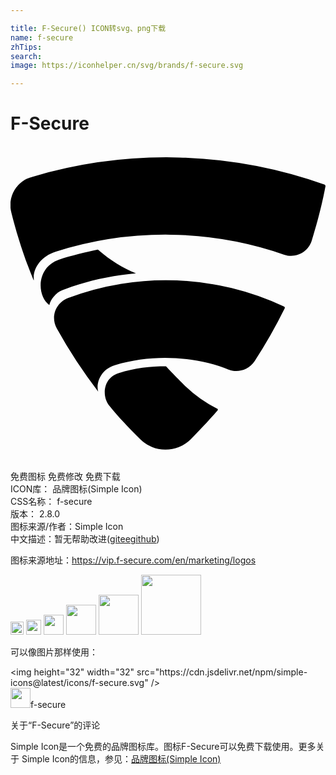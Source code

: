 ```yaml
---

title: F-Secure() ICON转svg、png下载
name: f-secure
zhTips: 
search: 
image: https://iconhelper.cn/svg/brands/f-secure.svg

---
```


# F-Secure  <small style="font-size: 60%;font-weight: 100"></small>

<div id="svg" class="svg-wrap">
<svg xmlns="http://www.w3.org/2000/svg" role="img" viewBox="0 0 24 24"><title>F-Secure icon</title><path d="M23.93 2.94a35.94 35.94 0 0 0-22.24-.6A2.22 2.22 0 0 0 .07 5.09c.4 1.6.98 3.44 1.68 5.11.01.04.03.02.03-.02-.1-.78.5-1.77 1.68-2.13a27.56 27.56 0 0 1 17.39.23c.86.3 1.82-.17 2.1-1.06.7-2.25.98-3.78 1.05-4.16.01-.07-.05-.1-.07-.12zM6.65 7.89c-.86.18-2.05.46-2.94.76-1.78.61-1.7 2.78-.75 3.47.07-.4.5-.95.98-1.13 1.78-.7 3.69-1.12 5.62-1.29-.98-.4-1.94-.97-2.9-1.81M20.83 12.23a21.16 21.16 0 0 0-16.45-.65c-.85.32-1.38 1.35-.85 2.33a38.16 38.16 0 0 0 3.15 4.8c-.17-.58.13-1.66 1.27-2.01 3.15-.97 6.46-.56 8.66.33.62.25 1.5.1 1.99-.64a38.62 38.62 0 0 0 2.29-4.02c.03-.06 0-.11-.06-.14M15.72 20a9.92 9.92 0 0 1-2.5-1.8c-.34-.34-.84-.83-1.37-1.41-1.2 0-2.37.12-3.62.52-1.16.36-1.27 1.7-.76 2.4.86 1.07 1.46 1.65 2.42 2.64a2.74 2.74 0 0 0 3.82.02c.75-.75 1.21-1.25 2.06-2.21.05-.05.03-.14-.05-.16"/></svg>
</div>
<detail full-name='f-secure'></detail>

<div class="detail-page">
<p>
<span><span class="badge-success badge">免费图标</span> <span class="badge-success badge">免费修改</span>  <span class="badge-success badge">免费下载</span> </span>
<br/>
<span>
ICON库：
<span class="badge-secondary badge">品牌图标(Simple Icon)</span> 
</span>
<br/>
<span>
CSS名称：
<span class="badge-secondary badge">f-secure</span> 
</span>

<br/>
<span>
版本：
<span class="badge-secondary badge">2.8.0</span> 
</span>
<br/>
<span>图标来源/作者：<span class="badge-light badge">Simple Icon</span></span> 
<br/>
<span class="zh-detail">中文描述：暂无<span class="help-link"><span>帮助改进</span>(<a href="https://gitee.com/liuwave/icon-helper/edit/master/json/brands/f-secure.json" target="_blank" rel="noopener noreferrer">gitee</a><a href="https://github.com/liuwave/icon-helper/edit/master/json/brands/f-secure.json" target="_blank" rel="noopener noreferrer">github</a></span>)</span><br/>
</p>
</div><div class="description description alert alert-light"><p>图标来源地址：<a href="https://vip.f-secure.com/en/marketing/logos" target="_blank" rel="noopener noreferrer">https://vip.f-secure.com/en/marketing/logos</a></p></div>
<div class="alert alert-dark">
<img height="21" width="21" src="https://cdn.jsdelivr.net/npm/simple-icons@latest/icons/f-secure.svg" />
<img height="24" width="24" src="https://cdn.jsdelivr.net/npm/simple-icons@latest/icons/f-secure.svg" />
<img height="32" width="32" src="https://cdn.jsdelivr.net/npm/simple-icons@latest/icons/f-secure.svg" />
<img height="48" width="48" src="https://cdn.jsdelivr.net/npm/simple-icons@latest/icons/f-secure.svg" />
<img height="64" width="64" src="https://cdn.jsdelivr.net/npm/simple-icons@latest/icons/f-secure.svg" />
<img height="96" width="96" src="https://cdn.jsdelivr.net/npm/simple-icons@latest/icons/f-secure.svg" />

</div>
<div>
  <p>可以像图片那样使用：    
  </p>
  <div class="alert alert-primary" style="font-size: 14px">
    &lt;img height="32" width="32" src="https://cdn.jsdelivr.net/npm/simple-icons@latest/icons/f-secure.svg" /&gt;
    <copy-btn content='<img height="32" width="32" src="https://cdn.jsdelivr.net/npm/simple-icons@latest/icons/f-secure.svg" />'></copy-btn>
  </div>
  <div class="alert alert-secondary">
    <img height="32" width="32" src="https://cdn.jsdelivr.net/npm/simple-icons@latest/icons/f-secure.svg" />f-secure
    <copy-btn content="f-secure" btn-title="复制图标名称"></copy-btn>
  </div>
</div>

<Vssue title="关于“F-Secure”的评论" >关于“F-Secure”的评论</Vssue>


<div><p>Simple Icon是一个免费的品牌图标库。图标F-Secure可以免费下载使用。更多关于  Simple Icon的信息，参见：<a target="_blank" href="https://iconhelper.cn/brands.html">品牌图标(Simple Icon)</a>
</p></div>
